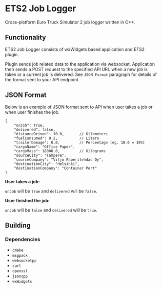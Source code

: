 # ETS2 Job Logger

Cross-platform Euro Truck Simulator 2 job logger written in C++.

## Functionality

ETS2 Job Logger consists of wxWidgets based application and ETS2 plugin.

Plugin sends job related data to the application via websocket. Application then
sends a POST request to the specified API URL when a new job is taken or a
current job is delivered. See `JSON Format` paragraph for details of the format
sent to your API endpoint.

## JSON Format

Below is an example of JSON format sent to API when user takes a job or when
user finishes the job.

```
{
    "onJob": true,
    "delivered": false,
    "distanceDriven": 10.0,       // Kilometers
    "fuelConsumed": 8.2,          // Liters
    "trailerDamage": 0.0,         // Percentage (eg. 10.0 = 10%)
    "cargoName": "Office Paper",
    "cargoMass": 18000.0,         // Kilograms
    "sourceCity": "Tampere",
    "sourceCompany": "Viljo Paperitehdas Oy",
    "destinationCity": "Helsinki",
    "destinationCompany": "Container Port"
}
```

**User takes a job:**

`onJob` will be `true` and `delivered` will be `false`.

**User finished the job:**

`onJob` will be `false` and `delivered` will be `true`.

## Building

### Dependencies

- `cmake`
- `msgpack`
- `websocketpp`
- `curl`
- `openssl`
- `jsoncpp`
- `wxWidgets`
